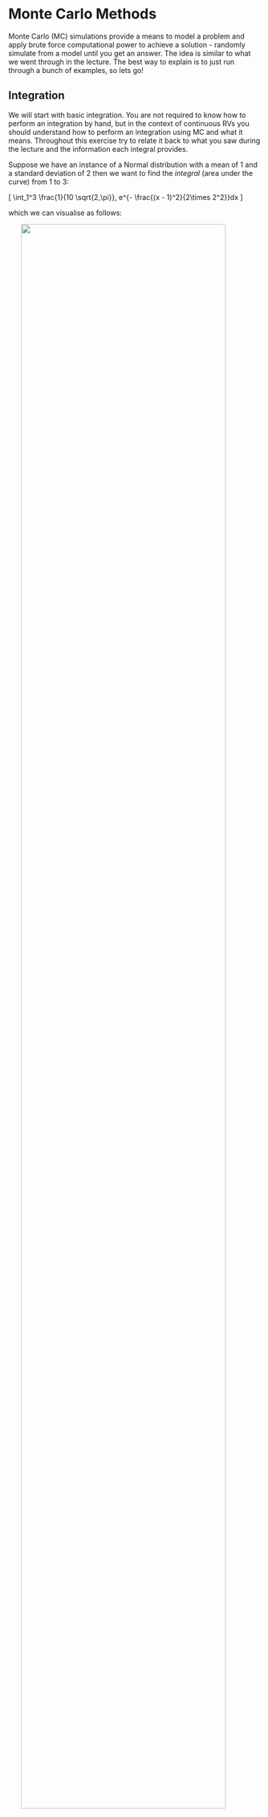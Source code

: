 # Monte Carlo Methods

Monte Carlo (MC) simulations provide a means to model a problem and apply brute force computational power to achieve a solution - randomly simulate from a model until you get an answer. The idea is similar to what we went through in the lecture. The best way to explain is to just run through a bunch of examples, so lets go!

## Integration

We will start with basic integration. You are not required to know how to perform an integration by hand, but in the context of continuous RVs you should understand how to perform an integration using MC and what it means. Throughout this exercise try to relate it back to what you saw during the lecture and the information each integral provides.

Suppose we have an instance of a Normal distribution with a mean of 1 and a standard deviation of 2 then we want to find the *integral* (area under the curve) from 1 to 3:

\[
 \int_1^3 \frac{1}{10 \sqrt{2\,\pi}}\, e^{- \frac{(x - 1)^2}{2\times 2^2}}dx
\]

which we can visualise as follows:

<img src="monte-carlo_files/figure-html/unnamed-chunk-1-1.png" width="90%" style="display: block; margin: auto;" />

If you have not done calculus before - do not worry. We are going to write a Monte Carlo approach for estimating this integral which does not require any knowledge of calculus!

The method relies on being able to generate samples from this distribution and counting how many values fall between 1 and 3. The proportion of samples that fall in this range over the total number of samples gives the area.

First, create a new `R` script in `Rstudio`. Next we define the number of samples we will obtain. Lets start by choosing 1,000


```{.r .numberLines}
n <- 1000 # number of samples to take
```

Now we use the `R` function `rnorm` to simulate 100 numbers from a Normal distribution with mean 1 and standard deviation 2:


```{.r .numberLines}
sims <- rnorm(n, mean = 1, sd = 2) # simulated normally distributed numbers
```

Lets estimate the integral between 1 and 3 by counting how many samples had a value in this range:


```{.r .numberLines}
# find proportion of values between 1-3
mc_integral <- sum(sims >= 1 & sims <= 3) / n
```
The result we get is:


```{.r .numberLines}
print(mc_integral)
```

``` bg-info
#> [1] 0.332
```

<!-- TODO: Add some context about sims and mc_integral -->

The exact answer given using the cumulative distribution function `pnorm` in R is given by:


```{.r .numberLines}
mc_exact = pnorm(q=3, mean=1, sd=2) - pnorm(q=1, mean=1, sd=2)
print(mc_exact)
```

``` bg-info
#> [1] 0.3413447
```

The `pnorm` gives the integral under the Normal distribution (in this case with mean 1 and standard deviation 2) from negative infinity up to the value specified by `q`.

The first call to `pnorm(q=3, mean=1, sd=2)` gives us this integral:

<img src="monte-carlo_files/figure-html/unnamed-chunk-7-1.png" width="90%" style="display: block; margin: auto;" />

The second call to `pnorm(q=1, mean=1, sd=2)` gives us this integral:

<img src="monte-carlo_files/figure-html/unnamed-chunk-8-1.png" width="90%" style="display: block; margin: auto;" />

Therefore the difference between these gives us the integral of interest.

::: {.rmdnote }
<center>
**The Monte Carlo estimate is a fairly good approximation to the true value!**
</center>
:::

::: {.infobox}
## Exercise: MC accuracy {#mc-accuracy}

> 1. Try increasing the number of simulations and see how the accuracy improves?
> 2. Can you draw a graph of number of MC samples vs accuracy?

<button class="button">
  [Show Solution](#solution-mc-accuracy)
</button>
:::

## Approximating the Binomial Distribution

We flip a coin 10 times and we want to know the probability of getting more than 3 heads. This is a trivial problem using the Binomial distribution but suppose we have forgotten about this or never learned it in the first place.

Lets solve this problem with a Monte Carlo simulation. We will use the common trick of representing tails with 0 and heads with 1, then simulate 10 coin tosses 100 times and see how often that happens.


```{.r .numberLines}
runs <- 100 # number of simulations to run

greater_than_three <- rep(0, runs) # vector to hold outcomes

# run 100 simulations
for (i in 1:runs) {

  # flip a coin ten times (0 - tail, 1 - head)
  coin_flips <- sample(c(0, 1), 10, replace = T)

  # count how many heads and check if greater than 3
  greater_than_three[i] <- (sum(coin_flips) > 3)
}

# compute average over simulations
pr_greater_than_three <- sum(greater_than_three) / runs
```

For our MC estimate of the probability \(P(X>3)\) we get


```{.r .numberLines}
print(pr_greater_than_three)
```

``` bg-info
#> [1] 0.92
```

which we can compare to R’s built-in Binomial distribution function:


```{.r .numberLines}
print(pbinom(3, 10, 0.5, lower.tail = FALSE))
```

``` bg-info
#> [1] 0.828125
```

::: {.infobox}
## Problem: MC Binomial

> 1. Try increasing the number of simulations and see how the accuracy improves?
> 2. Can you plot how the accuracy varies as a function of the number of simulations? (hint: see the previous section)

:::

Not bad! **The Monte Carlo estimate is close to the true value.**

## Monte Carlo Expectations

Now we will consider a slightly different problem. Consider the following spinner. If the spinner is spun randomly then it has a probability 0.5 of landing on yellow and 0.25 of landing on red or blue respectively.

<img src="monte-carlo_files/figure-html/unnamed-chunk-12-1.png" width="20%" style="display: block; margin: auto;" />

If the rules of the game are such that landing on *yellow* you gain 1 point,* red* you lose 1 point and *blue* you gain 2 points. We can easily calculate the expected score.

::: {.infobox}
<strong> THINK</strong>

How does this relate to probabilities? What is the random variable here and what type of RV are we dealing with?
:::

Let \(X\) denote the random variable associated with the score of the spin then:

\[
    E[X] = \frac{1}{2} \times 1 + \frac{1}{4} \times (-1) + \frac{1}{4} \times 2 = 0.75
\]

::: {.infobox}

## Exercise: MC Expectation 1 {#mc-expectation-1}
If we ask a more challenging question such as:

> **After 20 spins what is the probability that you will have less then 0 points?"**

How might we solve this?

Of course, there are methods to analytically solve this type of problem but by the time they are even explained we could have already written our simulation!

To solve this with a Monte Carlo simulation you need to sample from the Spinner 20 times, and return 1 if we are below 0 other wise we will return 0. We will repeat this 10,000 times to see how often it happens!

<button class="button">
  [Show Solution](#solution-mc-expectation-1)
</button>
:::

## Using Functions

First, we are going to introduce the concept of a function. You should have encountered it already before this module. This is a piece of code which is encapsulated so then we can refer to it repeated via the name of the function rather than repeatedly writing those lines of code. If you would like to learn more about functions in R, you can read [this](https://www.datacamp.com/community/tutorials/functions-in-r-a-tutorial) tutorial or the software carpentry [lesson](https://bham-carpentries.github.io/R-course-material/10-functions/index.html).

The function we will write will simulate one game as indicated above and return whether the number of points is less than zero.


```{.r .numberLines}
# simulates a game of 20 spins
play_game <- function(){
    # picks a number from the list (1, -1, 2)
    # with probability 50%, 25% and 25% twenty times
  results <- sample(c(1, -1, 2), 20, replace = TRUE, prob = c(0.5, 0.25, 0.25))

  # function returns whether the sum of all the spins is < 1
  return(sum(results) < 0)
}
```

## Simulating from function

Now we can use this function in a loop to play the game 100 times:


```{.r .numberLines}
runs <- 100 # play the game 100 times

less_than_zero <- rep(0, runs) # vector to store outcome of each game
for (it in 1:runs) {
  # play the game by calling the function and store the outcome
  less_than_zero[it] <- play_game()
}
```

We can then compute the probability that, after twenty spins, we will have less than zero points:


```{.r .numberLines}
prob_less_than_zero <- sum(less_than_zero)/runs
print(prob_less_than_zero)
```

``` bg-info
#> [1] 0
```

The probability is very low. This is not surprising since there is only a 25% chance of getting a point deduction on any spin and a 75% chance of gaining points. Try to increase the number of simulation runs to see if you can detect any games where you do find a negative score.

::: {infobox}
## Exercise: MC Expectation 2 {#mc-expectation-2}

1. Modify your code to allow you to calculate the expected number of points after 20 spins.
2. Simulate a game in which you have a maximum of 20 spins but you go “bust” once you hit a negative score and take this into account when you compute the expected end of game score.

<button class="button">
  [Show Solution](#solution-mc-expectation-2)
</button>
:::

#  Solution: Monte Carlo {-}

## Solution: MC accuracy {#solution-mc-accuracy}


First let's increase the number of simulations and out the accuracy


```{.r .numberLines}
sample_sizes <- c(10, 50, 100, 250, 500, 1000) # try different sample sizes
n_sample_sizes <- length(sample_sizes) # number of sample sizes to try
rpts <- 100 # number of repeats for each sample size
accuracy <- rep(0, n_sample_sizes) # vector to record accuracy values
accuracy_sd <- rep(0, n_sample_sizes) # vector to record accuracy sd values

# for each sample size
for (i in 1:n_sample_sizes) {

  sample_sz <- sample_sizes[i] # select a sanmple size to use

  # vector to store results from each repeat
  mc_integral <- rep(0, rpts)
  for (j in 1:rpts){
    # simulated normally distributed numbers
    sims <- rnorm(sample_sz, mean = 1, sd = 2)
    # find proportion of values between 1-3
    mc_integral[j] <- sum(sims >= 1 & sims <= 3) / sample_sz
  }

  # compute average difference between integral estimate and real value
  accuracy[i] <- mean(mc_integral - mc_exact)
  # compute sd difference between integral estimate and real value
  accuracy_sd[i] <- sd(mc_integral - mc_exact)

}

print(accuracy)
```

``` bg-info
#> [1]  0.023655254  0.004855254 -0.002944746 -0.002864746
#> [5] -0.004684746 -0.002904746
```

```{.r .numberLines}
print(accuracy_sd)
```

``` bg-info
#> [1] 0.17019003 0.07443769 0.04303440 0.02996445 0.02122521
#> [6] 0.01498506
```

```{.r .numberLines}
print(accuracy + accuracy_sd)
```

``` bg-info
#> [1] 0.19384528 0.07929294 0.04008965 0.02709970 0.01654046
#> [6] 0.01208031
```

Next, we will plot the results. Here we will make use of `ggplot2` a library to create nice plots without much effort. The input need to be a `data.frame` so we will need to create one based on the data.


```{.r .numberLines}
# load ggplot
library(ggplot2)

# create a data frame for plotting
df <- data.frame(sample_sizes, accuracy, accuracy_sd)

print(df)
```

``` bg-info
#>   sample_sizes     accuracy accuracy_sd
#> 1           10  0.023655254  0.17019003
#> 2           50  0.004855254  0.07443769
#> 3          100 -0.002944746  0.04303440
#> 4          250 -0.002864746  0.02996445
#> 5          500 -0.004684746  0.02122521
#> 6         1000 -0.002904746  0.01498506
```

```{.r .numberLines}
# use ggplot to plot lines for the mean accuracy and error bars
# using the std dev
ggplot(df, aes(x = sample_sizes, y = accuracy)) +
  geom_line() +
  geom_point() +
  geom_errorbar(
      aes(ymin = accuracy - accuracy_sd, ymax = accuracy + accuracy_sd),
          width = .2,
          position = position_dodge(0.05)) +
  ylab("Estimate-Exact") +
  xlab("Run")
```

<img src="monte-carlo_files/figure-html/unnamed-chunk-17-1.png" width="95%" style="display: block; margin: auto;" />

This shows that as the number of Monte Carlo samples is increased, the accuracy increases (i.e. the difference between the estimated integral value and real values converges to zero). In addition, the variability in the integral estimates across different simulation runs reduces.

<button class="button">
  [Back to Exercise](#mc-accuracy)
</button>

## MC Expectation

### Solution: MC Expectation 1 {#solution-mc-expectation-1}



```{.r .numberLines}
# simulates a game of 20 spins
play_game <- function() {
    # picks a number from the list (1, -1, 2)
    #  with probability 50%, 25% and 25% twenty times
  results <- sample(c(1, -1, 2), 20, replace = TRUE, prob = c(0.5, 0.25, 0.25))
  return(sum(results)) # function returns the sum of all the spins
}

score_per_game <- rep(0, runs) # vector to store outcome of each game
for (it in 1:runs) {
  score_per_game[it] <- play_game() # play the game by calling the function
}
expected_score <- mean(score_per_game) # average over all simulations

print(expected_score)
```

``` bg-info
#> [1] 14.6
```
<button class="button">
  [Back to Exercise](#mc-expectation-1)
</button>

### Solution: MC Expectation 2 {#solution-mc-expectation-2}


```{.r .numberLines}
# simulates a game of up to 20 spins
play_game <- function() {
    # picks a number from the list (1, -1, 2)
    #  with probability 50%, 25% and 25% twenty times
  results <- sample(c(1, -1, 2), 20, replace = TRUE, prob = c(0.5, 0.25, 0.25))
  results_sum <- cumsum(results) # compute a running sum of points
  # check if the game goes to zero at any point
  if (sum(results_sum <= 0)) {
    return(0) # return zero
  } else {
    return(results_sum[20]) # returns the final score
  }
}

game_score <- rep(0, runs) # vector to store scores in each game played

# for each game
for (it in 1:runs) {
  game_score[it] <- play_game()
}

print(mean(game_score))
```

``` bg-info
#> [1] 10.9
```

```{.r .numberLines}
plot(game_score)
```

<img src="monte-carlo_files/figure-html/unnamed-chunk-19-1.png" width="95%" style="display: block; margin: auto;" />

The games with score zero now corresponds to the number of games where we went bust (or genuinely ended the game with zero).

<button class="button">
  [Back to Exercise](#mc-expectation-2)
</button>
